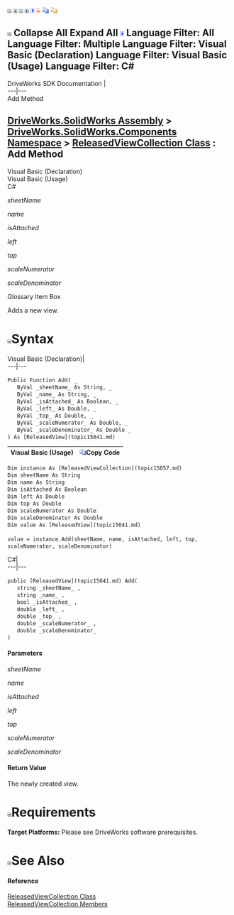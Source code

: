 ![](dotnetimages/collapse.gif) ![](dotnetimages/expand.gif) ![](dotnetimages/collapse.gif) ![](dotnetimages/expand.gif) ![](dotnetimages/drpdown.gif) ![](dotnetimages/drpdown_orange.gif) ![](dotnetimages/copycode.gif) ![](dotnetimages/copycodeHighlight.gif)

![](dotnetimages/collapse.gif) Collapse All Expand All ![](dotnetimages/drpdown.gif) Language Filter: All  Language Filter: Multiple  Language Filter: Visual Basic (Declaration) Language Filter: Visual Basic (Usage) Language Filter: C#  
---  
DriveWorks SDK Documentation  |   
---|---  
Add Method   
  
[DriveWorks.SolidWorks Assembly](topic13342.md) > [DriveWorks.SolidWorks.Components Namespace](topic13925.md) > [ReleasedViewCollection Class](topic15057.md) : Add Method  
---  
  
Visual Basic (Declaration)    
Visual Basic (Usage)    
C# 

_sheetName_
    

_name_
    

_isAttached_
    

_left_
    

_top_
    

_scaleNumerator_
    

_scaleDenominator_
    

Glossary Item Box

Adds a new view. 

# ![](dotnetimages/collapse.gif)Syntax

Visual Basic (Declaration)|   
---|---  
      
    
    Public Function Add( _
       ByVal _sheetName_ As String, _
       ByVal _name_ As String, _
       ByVal _isAttached_ As Boolean, _
       ByVal _left_ As Double, _
       ByVal _top_ As Double, _
       ByVal _scaleNumerator_ As Double, _
       ByVal _scaleDenominator_ As Double _
    ) As [ReleasedView](topic15041.md)  
  
Visual Basic (Usage)| ![](dotnetimages/copycode.gif)Copy Code  
---|---  
      
    
    Dim instance As [ReleasedViewCollection](topic15057.md)
    Dim sheetName As String
    Dim name As String
    Dim isAttached As Boolean
    Dim left As Double
    Dim top As Double
    Dim scaleNumerator As Double
    Dim scaleDenominator As Double
    Dim value As [ReleasedView](topic15041.md)
     
    value = instance.Add(sheetName, name, isAttached, left, top, scaleNumerator, scaleDenominator)  
  
C#|   
---|---  
      
    
    public [ReleasedView](topic15041.md) Add( 
       string _sheetName_ ,
       string _name_ ,
       bool _isAttached_ ,
       double _left_ ,
       double _top_ ,
       double _scaleNumerator_ ,
       double _scaleDenominator_
    )  
  
#### Parameters

 _sheetName_
    
_name_
    
_isAttached_
    
_left_
    
_top_
    
_scaleNumerator_
    
_scaleDenominator_
    

#### Return Value

The newly created view.

# ![](dotnetimages/collapse.gif)Requirements

**Target Platforms:** Please see DriveWorks software prerequisites.

# ![](dotnetimages/collapse.gif)See Also

#### Reference

[ReleasedViewCollection Class](topic15057.md)   
[ReleasedViewCollection Members](topic15058.md)


